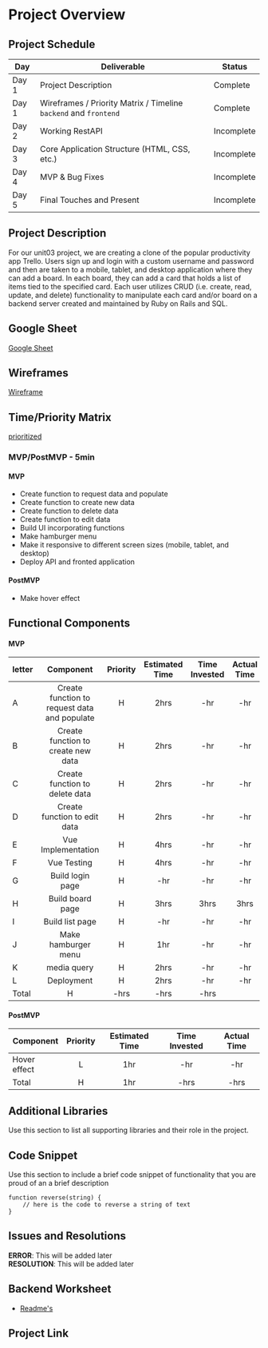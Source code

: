 # Project Overview

## Project Schedule

|  Day | Deliverable | Status
|---|---| ---|
|Day 1| Project Description | Complete
|Day 1| Wireframes / Priority Matrix / Timeline `backend` and `frontend`| Complete
|Day 2| Working RestAPI | Incomplete
|Day 3| Core Application Structure (HTML, CSS, etc.) | Incomplete
|Day 4| MVP & Bug Fixes | Incomplete
|Day 5| Final Touches and Present | Incomplete

## Project Description
For our unit03 project, we are creating a clone of the popular productivity app Trello. Users sign up and login with a custom username and password and then are taken to a mobile, tablet, and desktop application where they can add a board. In each board, they can add a card that holds a list of items tied to the specified card. Each user utilizes CRUD (i.e. create, read, update, and delete) functionality to manipulate each card and/or board on a backend server created and maintained by Ruby on Rails and SQL.

## Google Sheet
[Google Sheet](https://docs.google.com/spreadsheets/d/1V1M3Eq1NXH2PNmeTlVviRhEjX9kenq769Vo2P5mMtro/edit#gid=0) 

## Wireframes

[Wireframe](https://res.cloudinary.com/dhiwn0i0g/image/upload/v1598061926/Screen_Shot_2020-08-21_at_10.04.40_PM_zs3paq.png)


## Time/Priority Matrix 

[prioritized](https://docs.google.com/presentation/d/1igh0lJlM-ysyFnUZPP5U7qRCc_QVuoV4jBBvbCJV-5E/edit?usp=sharing)

### MVP/PostMVP - 5min

#### MVP

- Create function to request data and populate
- Create function to create new data
- Create function to delete data
- Create function to edit data
- Build UI incorporating functions 
- Make hamburger menu
- Make it responsive to different screen sizes (mobile, tablet, and desktop)
- Deploy API and fronted application

#### PostMVP 

- Make hover effect


## Functional Components

#### MVP
| letter | Component | Priority | Estimated Time | Time Invested | Actual Time |
| --- | :---: |  :---: | :---: | :---: |:---: |
| A | Create function to request data and populate | H | 2hrs | -hr | -hr|
| B | Create function to create new data | H | 2hrs | -hr | -hr|
| C | Create function to delete data | H | 2hrs | -hr | -hr|
| D | Create function to edit data | H | 2hrs | -hr | -hr|
| E | Vue Implementation | H | 4hrs | -hr | -hr|
| F | Vue Testing | H | 4hrs | -hr | -hr|
| G | Build login page | H | -hr | -hr | -hr|
| H | Build board page | H | 3hrs | 3hrs | 3hrs |
| I | Build list page | H | -hr | -hr | -hr|
| J | Make hamburger menu | H | 1hr| -hr | -hr |
| K | media query | H | 2hrs | -hr | -hr|
| L | Deployment | H | 2hrs| -hr | -hr |
| Total | H | -hrs| -hrs | -hrs |

#### PostMVP
| Component | Priority | Estimated Time | Time Invested | Actual Time |
| --- | :---: |  :---: | :---: | :---: |
| Hover effect | L | 1hr | -hr | -hr|
| Total | H | 1hr| -hrs | -hrs |

## Additional Libraries
 Use this section to list all supporting libraries and their role in the project. 

## Code Snippet

Use this section to include a brief code snippet of functionality that you are proud of an a brief description  

```
function reverse(string) {
	// here is the code to reverse a string of text
}
```

## Issues and Resolutions
**ERROR**: This will be added later                            
**RESOLUTION**: This will be added later

## Backend Worksheet
 - [Readme's](https://github.com/krislee/trello-clone/blob/dev-mvp/planning/project-worksheet%20copy.md)

## Project Link